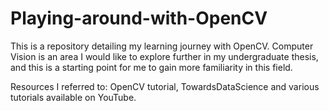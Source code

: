 # Playing-around-with-OpenCV

This is a repository detailing my learning journey with OpenCV. Computer Vision is an area I would like to explore further in my undergraduate thesis, and this is a starting point for me to gain more familiarity in this field. 


Resources I referred to:
OpenCV tutorial, TowardsDataScience and various tutorials available on YouTube. 

